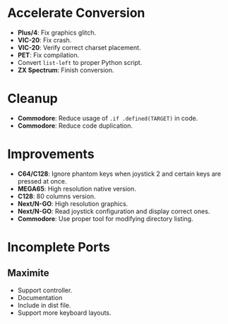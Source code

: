 # Accelerate Conversion

- **Plus/4**: Fix graphics glitch.
- **VIC-20**: Fix crash.
- **VIC-20**: Verify correct charset placement.
- **PET**: Fix compilation.
- Convert `list-left` to proper Python script.
- **ZX Spectrum**: Finish conversion.

# Cleanup

- **Commodore**: Reduce usage of `.if .defined(TARGET)` in code.
- **Commodore**: Reduce code duplication.

# Improvements

- **C64/C128**: Ignore phantom keys when joystick 2 and certain keys are pressed at once.
- **MEGA65**: High resolution native version.
- **C128**: 80 columns version.
- **Next/N-GO**: High resolution graphics.
- **Next/N-GO**: Read joystick configuration and display correct ones.
- **Commodore**: Use proper tool for modifying directory listing.

# Incomplete Ports

## Maximite

- Support controller.
- Documentation
- Include in dist file.
- Support more keyboard layouts.
